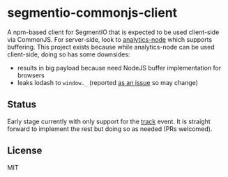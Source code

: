 # segmentio-commonjs-client

A npm-based client for SegmentIO that is expected to be used client-side via CommonJS. For server-side, look to [analytics-node](https://github.com/segmentio/analytics-node) which supports buffering. This project exists because while analytics-node can be used client-side, doing so has some downsides:

* results in big payload because need NodeJS buffer implementation for browsers
* leaks lodash to `window._` (reported [as an issue](https://github.com/segmentio/analytics-node/issues/48) so may change)

## Status

Early stage currently with only support for the [track](https://segment.com/docs/spec/track/) event. It is straight forward to implement the rest but doing so as needed (PRs welcomed).


## License

MIT
